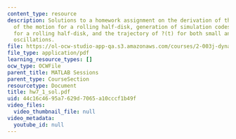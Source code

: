 ```yaml
---
content_type: resource
description: Solutions to a homework assignment on the derivation of the equation
  of the motion for a rolling half-disk, generation of simulation codes for motion
  for a rolling half-disk, and the trajectory of ?(t) for both small and large angle
  oscillations.
file: https://ol-ocw-studio-app-qa.s3.amazonaws.com/courses/2-003j-dynamics-and-control-i-fall-2007/44c16c4695a7629d7065a10cccf1b49f_hw7_1_sol.pdf
file_type: application/pdf
learning_resource_types: []
ocw_type: OCWFile
parent_title: MATLAB Sessions
parent_type: CourseSection
resourcetype: Document
title: hw7_1_sol.pdf
uid: 44c16c46-95a7-629d-7065-a10cccf1b49f
video_files:
  video_thumbnail_file: null
video_metadata:
  youtube_id: null
---
```

